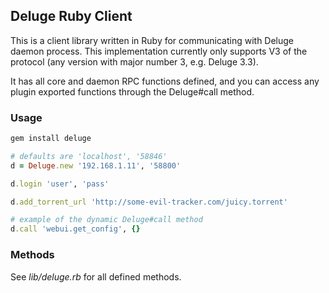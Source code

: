 ## Deluge Ruby Client

This is a client library written in Ruby for communicating with Deluge daemon process. This implementation currently only supports V3 of the protocol (any version with major number 3, e.g. Deluge 3.3).

It has all core and daemon RPC functions defined, and you can access any plugin exported functions through the Deluge#call method. 

### Usage

```ruby
gem install deluge

# defaults are 'localhost', '58846'
d = Deluge.new '192.168.1.11', '58800'

d.login 'user', 'pass'

d.add_torrent_url 'http://some-evil-tracker.com/juicy.torrent'

# example of the dynamic Deluge#call method
d.call 'webui.get_config', {}
```

### Methods

See _lib/deluge.rb_ for all defined methods.
